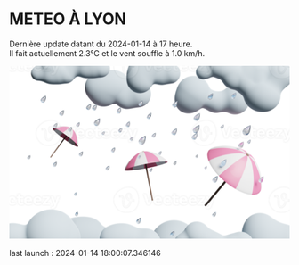 # METEO À LYON

Dernière update datant du 2024-01-14 à 17 heure.  
Il fait actuellement 2.3°C et le vent souffle à 1.0 km/h.      

![](./.github/rain.png)

last launch : 2024-01-14 18:00:07.346146
